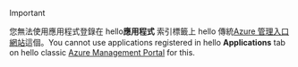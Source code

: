 > [!IMPORTANT]
> <span data-ttu-id="534df-101">您無法使用應用程式登錄在 hello**應用程式** 索引標籤上 hello 傳統[Azure 管理入口網站](https://manage.windowsazure.com/)這個。</span><span class="sxs-lookup"><span data-stu-id="534df-101">You cannot use applications registered in hello **Applications** tab on hello classic [Azure Management Portal](https://manage.windowsazure.com/) for this.</span></span>
> 
> 

